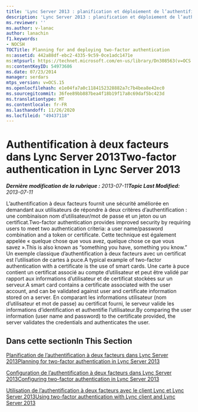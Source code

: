 ```yaml
---
title: 'Lync Server 2013 : planification et déploiement de l’authentification à deux facteurs'
description: 'Lync Server 2013 : planification et déploiement de l’authentification à deux facteurs.'
ms.reviewer: ''
ms.author: v-lanac
author: lanachin
f1.keywords:
- NOCSH
TOCTitle: Planning for and deploying two-factor authentication
ms:assetid: 442a88df-ebc2-4335-9c59-0ce1adc1471e
ms:mtpsurl: https://technet.microsoft.com/en-us/library/Dn308563(v=OCS.15)
ms:contentKeyID: 54973686
ms.date: 07/23/2014
manager: serdars
mtps_version: v=OCS.15
ms.openlocfilehash: e1e04fa7a0c1184152328882a7c7b4bea8e42ec0
ms.sourcegitcommit: 36fee89bb887bea4f18b19f17a8c69daf5bc423d
ms.translationtype: MT
ms.contentlocale: fr-FR
ms.lasthandoff: 11/26/2020
ms.locfileid: "49437118"
---
```

# <a name="two-factor-authentication-in-lync-server-2013"></a><span data-ttu-id="a6d3c-103">Authentification à deux facteurs dans Lync Server 2013</span><span class="sxs-lookup"><span data-stu-id="a6d3c-103">Two-factor authentication in Lync Server 2013</span></span>

<div data-xmlns="http://www.w3.org/1999/xhtml">

<div class="topic" data-xmlns="http://www.w3.org/1999/xhtml" data-msxsl="urn:schemas-microsoft-com:xslt" data-cs="https://msdn.microsoft.com/">

<div data-asp="https://msdn2.microsoft.com/asp">



</div>

<div id="mainSection">

<div id="mainBody"><span data-ttu-id="a6d3c-104">

<span> </span></span><span class="sxs-lookup"><span data-stu-id="a6d3c-104">

<span> </span></span></span>

<span data-ttu-id="a6d3c-105">_**Dernière modification de la rubrique :** 2013-07-11_</span><span class="sxs-lookup"><span data-stu-id="a6d3c-105">_**Topic Last Modified:** 2013-07-11_</span></span>

<span data-ttu-id="a6d3c-106">L’authentification à deux facteurs fournit une sécurité améliorée en demandant aux utilisateurs de répondre à deux critères d’authentification : une combinaison nom d’utilisateur/mot de passe et un jeton ou un certificat.</span><span class="sxs-lookup"><span data-stu-id="a6d3c-106">Two-factor authentication provides improved security by requiring users to meet two authentication criteria: a user name/password combination and a token or certificate.</span></span> <span data-ttu-id="a6d3c-107">Cette technique est également appelée « quelque chose que vous avez, quelque chose ce que vous savez ».</span><span class="sxs-lookup"><span data-stu-id="a6d3c-107">This is also known as “something you have, something you know.”</span></span> <span data-ttu-id="a6d3c-108">Un exemple classique d’authentification à deux facteurs avec un certificat est l’utilisation de cartes à puce.</span><span class="sxs-lookup"><span data-stu-id="a6d3c-108">A typical example of two-factor authentication with a certificate is the use of smart cards.</span></span> <span data-ttu-id="a6d3c-109">Une carte à puce contient un certificat associé au compte d’utilisateur et peut être validé par rapport aux informations d’utilisateur et de certificat stockées sur un serveur.</span><span class="sxs-lookup"><span data-stu-id="a6d3c-109">A smart card contains a certificate associated with the user account, and can be validated against user and certificate information stored on a server.</span></span> <span data-ttu-id="a6d3c-110">En comparant les informations utilisateur (nom d’utilisateur et mot de passe) au certificat fourni, le serveur valide les informations d’identification et authentifie l’utilisateur.</span><span class="sxs-lookup"><span data-stu-id="a6d3c-110">By comparing the user information (user name and password) to the certificate provided, the server validates the credentials and authenticates the user.</span></span>

<div>

## <a name="in-this-section"></a><span data-ttu-id="a6d3c-111">Dans cette section</span><span class="sxs-lookup"><span data-stu-id="a6d3c-111">In This Section</span></span>

[<span data-ttu-id="a6d3c-112">Planification de l’authentification à deux facteurs dans Lync Server 2013</span><span class="sxs-lookup"><span data-stu-id="a6d3c-112">Planning for two-factor authentication in Lync Server 2013</span></span>](lync-server-2013-planning-for-two-factor-authentication.md)

[<span data-ttu-id="a6d3c-113">Configuration de l’authentification à deux facteurs dans Lync Server 2013</span><span class="sxs-lookup"><span data-stu-id="a6d3c-113">Configuring two-factor authentication in Lync Server 2013</span></span>](lync-server-2013-configuring-two-factor-authentication.md)

[<span data-ttu-id="a6d3c-114">Utilisation de l’authentification à deux facteurs avec le client Lync et Lync Server 2013</span><span class="sxs-lookup"><span data-stu-id="a6d3c-114">Using two-factor authentication with Lync client and Lync Server 2013</span></span>](lync-server-2013-using-two-factor-authentication-with-lync-client.md)

<span data-ttu-id="a6d3c-115"></div>

</div>

<span> </span>

</div>

</div>

</span><span class="sxs-lookup"><span data-stu-id="a6d3c-115"></div>

</div>

<span> </span>

</div>

</div>

</span></span></div>

